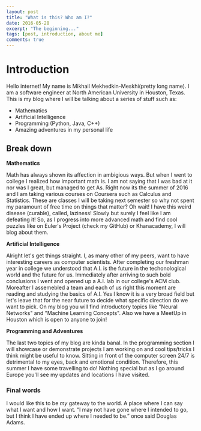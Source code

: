 ```yaml
---
layout: post
title: "What is this? Who am I?"
date: 2016-05-28
excerpt: "The beginning..."
tags: [post, introduction, about me]
comments: true
---
```


# Introduction

Hello internet! My name is Mikhail Mekhedkin-Meskhi(pretty long name). I am a software engineer at North American University in Houston, Texas. This is my blog where I will be talking about a series of stuff such as:

- Mathematics
- Artificial Intelligence
- Programming (Python, Java, C++)
- Amazing adventures in my personal life

## Break down

**Mathematics**

Math has always shown its affection in ambigious ways. But when I went to college I realized how important math is. I am not saying that I was bad at it nor was I great, but managed to get As. Right now its the summer of 2016 and I am taking various courses on Coursera such as Calculus and Statistics. These are classes I will be taking next semester so why not spent my paramount of free time on things that matter? Oh wait! I have this weird disease (curable), called, laziness! Slowly but surely I feel like I am defeating it! So, as I progress into more advanced math and find cool puzzles like on Euler's Project (check my GitHub) or Khanacademy, I will blog about them.

**Artificial Intelligence**

Alright let's get things straight. I, as many other of my peers, want to have interesting careers as computer scientists. After completing our freshman year in college we understood that A.I. is the future in the techonological world and the future for us. Immediately after arriving to such bold conclusions I went and opened up a A.I. lab in our college's ACM club. Moreafter I assemebled a team and each of us right this moment are reading and studying the basics of A.I. Yes I know it is a very broad field but let's leave that for the near future to decide what specific direction do we want to pick. On my blog you will find introductory topics like "Neural Networks" and "Machine Learning Concepts". Also we have a MeetUp in Houston which is open to anyone to join!

**Programming and Adventures**

The last two topics of my blog are kinda banal. In the programming section I will showcase or demonstrate projects I am working on and cool tips/tricks I think might be useful to know. Sitting in front of the computer screen 24/7 is detrimental to my eyes, back and emotional condition. Therefore, this summer I have some travelling to do! Nothing special but as I go around Europe you'll see my updates and locations I have visited. 

### Final words

I would like this to be *my* gateway to the world. A place where I can say what I want and how I want.
“I may not have gone where I intended to go, but I think I have ended up where I needed to be.” once said Douglas Adams.